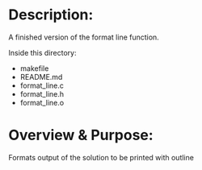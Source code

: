 Description:
======================
A finished version of the format line function.

Inside this directory:
- makefile
- README.md
- format_line.c
- format_line.h
- format_line.o

Overview & Purpose:
======================
Formats output of the solution to be printed with outline

